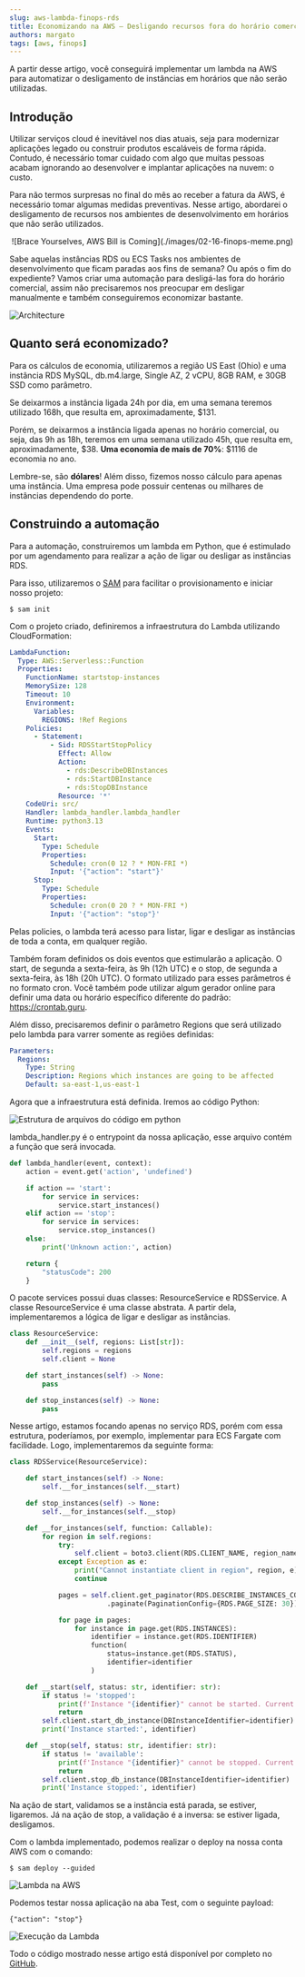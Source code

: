 ```yaml
---
slug: aws-lambda-finops-rds
title: Economizando na AWS — Desligando recursos fora do horário comercial
authors: margato
tags: [aws, finops]
---
```


A partir desse artigo, você conseguirá implementar um lambda na AWS para automatizar o desligamento de instâncias em 
horários que não serão utilizadas.

<!-- truncate -->


## Introdução
Utilizar serviços cloud é inevitável nos dias atuais, seja para modernizar aplicações legado ou construir produtos escaláveis de forma rápida. Contudo, é necessário tomar cuidado com algo que muitas pessoas acabam ignorando ao desenvolver e implantar aplicações na nuvem: o custo.

Para não termos surpresas no final do mês ao receber a fatura da AWS, é necessário tomar algumas medidas preventivas. Nesse artigo, abordarei o desligamento de recursos nos ambientes de desenvolvimento em horários que não serão utilizados.

<center>
![Brace Yourselves, AWS Bill is Coming](./images/02-16-finops-meme.png)
</center>

Sabe aquelas instâncias RDS ou ECS Tasks nos ambientes de desenvolvimento que ficam paradas aos fins de semana? Ou após o fim do expediente? Vamos criar uma automação para desligá-las fora do horário comercial, assim não precisaremos nos preocupar em desligar manualmente e também conseguiremos economizar bastante.

![Architecture](./images/02-16-architecture.png)

## Quanto será economizado?
Para os cálculos de economia, utilizaremos a região US East (Ohio) e uma instância RDS MySQL, db.m4.large, Single AZ, 2 vCPU, 8GB RAM, e 30GB SSD como parâmetro.

Se deixarmos a instância ligada 24h por dia, em uma semana teremos utilizado 168h, que resulta em, aproximadamente, $131.

Porém, se deixarmos a instância ligada apenas no horário comercial, ou seja, das 9h as 18h, teremos em uma semana utilizado 45h, que resulta em, aproximadamente, $38. **Uma economia de mais de 70%**: $1116 de economia no ano.

Lembre-se, são **dólares**! Além disso, fizemos nosso cálculo para apenas uma instância. Uma empresa pode possuir centenas ou milhares de instâncias dependendo do porte.

## Construindo a automação
Para a automação, construiremos um lambda em Python, que é estimulado por um agendamento para realizar a ação de ligar ou desligar as instâncias RDS.

Para isso, utilizaremos o [SAM](https://aws.amazon.com/serverless/sam/) para facilitar o provisionamento e iniciar nosso projeto:

`$ sam init`

Com o projeto criado, definiremos a infraestrutura do Lambda utilizando CloudFormation:

```yaml
LambdaFunction:
  Type: AWS::Serverless::Function
  Properties:
    FunctionName: startstop-instances
    MemorySize: 128
    Timeout: 10
    Environment:
      Variables:
        REGIONS: !Ref Regions
    Policies:
      - Statement:
          - Sid: RDSStartStopPolicy
            Effect: Allow
            Action:
              - rds:DescribeDBInstances
              - rds:StartDBInstance
              - rds:StopDBInstance
            Resource: '*'
    CodeUri: src/
    Handler: lambda_handler.lambda_handler
    Runtime: python3.13
    Events:
      Start:
        Type: Schedule
        Properties:
          Schedule: cron(0 12 ? * MON-FRI *)
          Input: '{"action": "start"}'
      Stop:
        Type: Schedule
        Properties:
          Schedule: cron(0 20 ? * MON-FRI *)
          Input: '{"action": "stop"}'
```

Pelas policies, o lambda terá acesso para listar, ligar e desligar as instâncias de toda a conta, em qualquer região.

Também foram definidos os dois eventos que estimularão a aplicação. O start, de segunda a sexta-feira, às 9h (12h UTC) e o stop, de segunda a sexta-feira, às 18h (20h UTC). O formato utilizado para esses parâmetros é no formato cron. Você também pode utilizar algum gerador online para definir uma data ou horário específico diferente do padrão: https://crontab.guru.

Além disso, precisaremos definir o parâmetro Regions que será utilizado pelo lambda para varrer somente as regiões definidas:

```yaml
Parameters:
  Regions:
    Type: String
    Description: Regions which instances are going to be affected
    Default: sa-east-1,us-east-1
```

Agora que a infraestrutura está definida. Iremos ao código Python:

![Estrutura de arquivos do código em python](./images/02-16-python.png)

lambda_handler.py é o entrypoint da nossa aplicação, esse arquivo contém a função que será invocada.

```python
def lambda_handler(event, context):
    action = event.get('action', 'undefined')

    if action == 'start':
        for service in services:
            service.start_instances()
    elif action == 'stop':
        for service in services:
            service.stop_instances()
    else:
        print('Unknown action:', action)

    return {
        "statusCode": 200
    }
```

O pacote services possui duas classes: ResourceService e RDSService. A classe ResourceService é uma classe abstrata. A partir dela, implementaremos a lógica de ligar e desligar as instâncias.
```python
class ResourceService:
    def __init__(self, regions: List[str]):
        self.regions = regions
        self.client = None

    def start_instances(self) -> None:
        pass

    def stop_instances(self) -> None:
        pass
```

Nesse artigo, estamos focando apenas no serviço RDS, porém com essa estrutura, poderíamos, por exemplo, implementar para ECS Fargate com facilidade. Logo, implementaremos da seguinte forma:
```python
class RDSService(ResourceService):

    def start_instances(self) -> None:
        self.__for_instances(self.__start)

    def stop_instances(self) -> None:
        self.__for_instances(self.__stop)

    def __for_instances(self, function: Callable):
        for region in self.regions:
            try:
                self.client = boto3.client(RDS.CLIENT_NAME, region_name=region)
            except Exception as e:
                print("Cannot instantiate client in region", region, e)
                continue

            pages = self.client.get_paginator(RDS.DESCRIBE_INSTANCES_COMMAND) \
                        .paginate(PaginationConfig={RDS.PAGE_SIZE: 30})

            for page in pages:
                for instance in page.get(RDS.INSTANCES):
                    identifier = instance.get(RDS.IDENTIFIER)
                    function(
                        status=instance.get(RDS.STATUS),
                        identifier=identifier
                    )

    def __start(self, status: str, identifier: str):
        if status != 'stopped':
            print(f'Instance "{identifier}" cannot be started. Current status: {status}')
            return
        self.client.start_db_instance(DBInstanceIdentifier=identifier)
        print('Instance started:', identifier)

    def __stop(self, status: str, identifier: str):
        if status != 'available':
            print(f'Instance "{identifier}" cannot be stopped. Current status: {status}')
            return
        self.client.stop_db_instance(DBInstanceIdentifier=identifier)
        print('Instance stopped:', identifier)
```

Na ação de start, validamos se a instância está parada, se estiver, ligaremos. Já na ação de stop, a validação é a inversa: se estiver ligada, desligamos.

Com o lambda implementado, podemos realizar o deploy na nossa conta AWS com o comando:

`$ sam deploy --guided`

![Lambda na AWS](./images/02-16-lambda-aws.png)

Podemos testar nossa aplicação na aba Test, com o seguinte payload:

`{"action": "stop"}`

![Execução da Lambda](./images/02-16-log.png)

Todo o código mostrado nesse artigo está disponível por completo no [GitHub](https://github.com/margato/lambda-rds-startstop).
